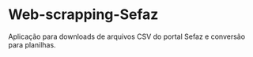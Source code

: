 # Web-scrapping-Sefaz
Aplicação para downloads de arquivos CSV do portal Sefaz e conversão para planilhas.
